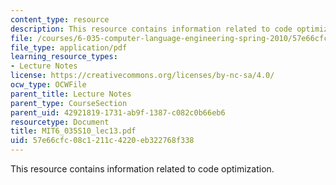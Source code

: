 ```yaml
---
content_type: resource
description: This resource contains information related to code optimization.
file: /courses/6-035-computer-language-engineering-spring-2010/57e66cfc08c1211c4220eb322768f338_MIT6_035S10_lec13.pdf
file_type: application/pdf
learning_resource_types:
- Lecture Notes
license: https://creativecommons.org/licenses/by-nc-sa/4.0/
ocw_type: OCWFile
parent_title: Lecture Notes
parent_type: CourseSection
parent_uid: 42921819-1731-ab9f-1387-c082c0b66eb6
resourcetype: Document
title: MIT6_035S10_lec13.pdf
uid: 57e66cfc-08c1-211c-4220-eb322768f338
---
```

This resource contains information related to code optimization.